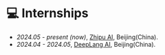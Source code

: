 # 💻 Internships
- *2024.05 - present (now)*, [Zhipu AI](https://www.zhipuai.cn/), Beijing(China).
- *2024.04 - 2024.05*, [DeepLang AI](https://deeplang.ai/), Beijing(China).

